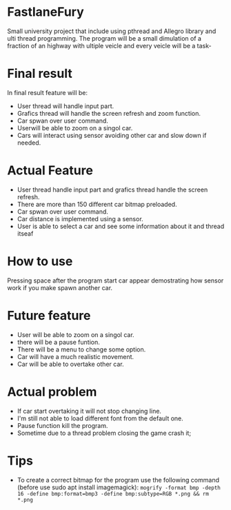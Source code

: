 # FastlaneFury
Small university project that include using pthread and Allegro library and ulti thread programming. The program will be a small dimulation of a fraction of an highway with  ultiple veicle and every veicle will be a task-

# Final result
In final result feature will be:

- User thread will handle input part.
- Grafics thread will handle the screen refresh and zoom function.
- Car spwan over user command.
- Userwill be able to zoom on a singol car.
- Cars will interact using sensor avoiding other car and slow down if needed.

# Actual Feature

- User thread  handle input part and grafics thread handle the screen refresh.
- There are more than 150 different car bitmap preloaded.
- Car spwan over user command.
- Car distance is implemented using a sensor.
- User is able to select a car and see some information about it and thread itseaf

# How to use

Pressing space after the program start car appear demostrating how sensor work if you make spawn another car.

# Future feature 

- User will be able to zoom on a singol car.
- there will be a pause funtion.
- There will be a menu to change some option.
- Car will have a much realistic movement.
- Car will be able to overtake other car.

# Actual problem 

- If car start overtaking it will not stop changing line.
- I'm still not able to load different font from the default one.
- Pause function kill the program.
- Sometime due to a thread problem closing the game crash it;

# Tips 

- To create a correct bitmap for the program use the following command (before use sudo apt install imagemagick):
```mogrify -format bmp -depth 16 -define bmp:format=bmp3 -define bmp:subtype=RGB *.png && rm *.png```
 